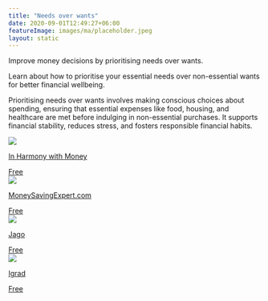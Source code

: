```yaml
---
title: "Needs over wants"
date: 2020-09-01T12:49:27+06:00
featureImage: images/ma/placeholder.jpeg
layout: static
---
```


Improve money decisions by prioritising needs over wants.

Learn about how to prioritise your essential needs over non-essential wants for better financial wellbeing.

Prioritising needs over wants involves making conscious choices about spending, ensuring that essential expenses like food, housing, and healthcare are met before indulging in non-essential purchases. It supports financial stability, reduces stress, and fosters responsible financial habits.

<a class="ma-link" href="https://inharmonywithmoney.com/difference-between-needs-and-wants/"><div class="ma-card ma-card-Wealth"><div class="ma-icon"><img src ="/images/icon-check.png"/></div><div class="ma-name"><p>In Harmony with Money</p></div><div class="ma-paid-text"><span>Free</span></div></div></a><a class="ma-link" href="https://www.moneysavingexpert.com/shopping/money-mantras/"><div class="ma-card ma-card-Wealth"><div class="ma-icon"><img src ="/images/icon-check.png"/></div><div class="ma-name"><p>MoneySavingExpert.com</p></div><div class="ma-paid-text"><span>Free</span></div></div></a><a class="ma-link" href="https://jago.com/en/blog/manage-money-wisely-prioritize-needs"><div class="ma-card ma-card-Wealth"><div class="ma-icon"><img src ="/images/icon-check.png"/></div><div class="ma-name"><p>Jago</p></div><div class="ma-paid-text"><span>Free</span></div></div></a><a class="ma-link" href="https://www.igrad.com/articles/wants-versus-needs#!"><div class="ma-card ma-card-Wealth"><div class="ma-icon"><img src ="/images/icon-check.png"/></div><div class="ma-name"><p>Igrad</p></div><div class="ma-paid-text"><span>Free </span></div></div></a>  

<br/><br/>






